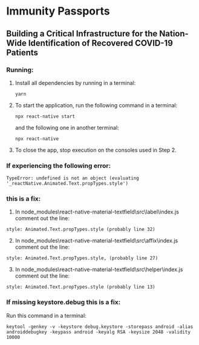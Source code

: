 # Immunity Passports
## Building a Critical Infrastructure for the Nation-Wide Identification of Recovered COVID-19 Patients

### Running:
1. Install all dependencies by running in a terminal:
    ```
    yarn
    ```

2. To start the application, run the following command in a terminal: 
    ```
    npx react-native start
    ```
    and the following one in another terminal:
    ```
    npx react-native 
    ```

3. To close the app, stop execution on the consoles used in Step 2.

### If experiencing the following error:
```
TypeError: undefined is not an object (evaluating '_reactNative.Animated.Text.propTypes.style')
```
###  this is a fix:
1. In node_modules\react-native-material-textfield\src\label\index.js comment out the line:
```
style: Animated.Text.propTypes.style (probably line 32)
```

2. In node_modules\react-native-material-textfield\src\affix\index.js comment out the line:
```
style: Animated.Text.propTypes.style, (probably line 27)
```

3. In node_modules\react-native-material-textfield\src\helper\index.js comment out the line:
```
style: Animated.Text.propTypes.style (probably line 13)
```

### If missing keystore.debug this is a fix:
Run this command in a terminal:
```
keytool -genkey -v -keystore debug.keystore -storepass android -alias androiddebugkey -keypass android -keyalg RSA -keysize 2048 -validity 10000
```
